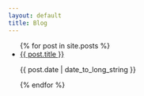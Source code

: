 ```yaml
---
layout: default
title: Blog
---
```

<ul>
{% for post in site.posts %}
    <div class="post">
        <li>
            <a href="{{ post.url }}">{{ post.title }}</a>
        </li>
        <p>{{ post.date | date_to_long_string }}</p>
    </div>
{% endfor %}
</ul>